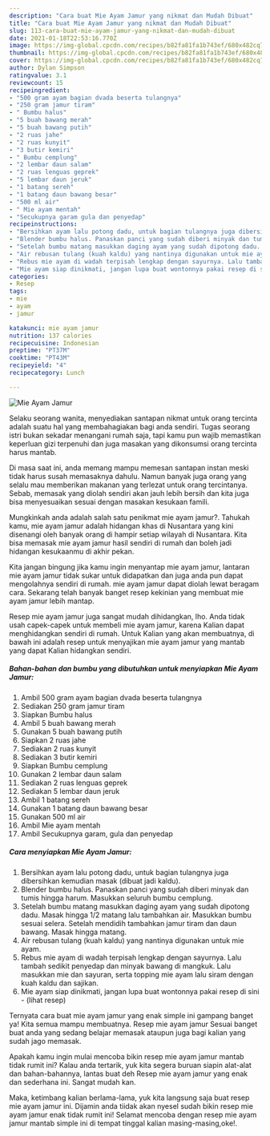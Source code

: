 ```yaml
---
description: "Cara buat Mie Ayam Jamur yang nikmat dan Mudah Dibuat"
title: "Cara buat Mie Ayam Jamur yang nikmat dan Mudah Dibuat"
slug: 113-cara-buat-mie-ayam-jamur-yang-nikmat-dan-mudah-dibuat
date: 2021-01-18T22:53:16.770Z
image: https://img-global.cpcdn.com/recipes/b82fa81fa1b743ef/680x482cq70/mie-ayam-jamur-foto-resep-utama.jpg
thumbnail: https://img-global.cpcdn.com/recipes/b82fa81fa1b743ef/680x482cq70/mie-ayam-jamur-foto-resep-utama.jpg
cover: https://img-global.cpcdn.com/recipes/b82fa81fa1b743ef/680x482cq70/mie-ayam-jamur-foto-resep-utama.jpg
author: Dylan Simpson
ratingvalue: 3.1
reviewcount: 15
recipeingredient:
- "500 gram ayam bagian dvada beserta tulangnya"
- "250 gram jamur tiram"
- " Bumbu halus"
- "5 buah bawang merah"
- "5 buah bawang putih"
- "2 ruas jahe"
- "2 ruas kunyit"
- "3 butir kemiri"
- " Bumbu cemplung"
- "2 lembar daun salam"
- "2 ruas lenguas geprek"
- "5 lembar daun jeruk"
- "1 batang sereh"
- "1 batang daun bawang besar"
- "500 ml air"
- " Mie ayam mentah"
- "Secukupnya garam gula dan penyedap"
recipeinstructions:
- "Bersihkan ayam lalu potong dadu, untuk bagian tulangnya juga dibersihkan kemudian masak (dibuat jadi kaldu)."
- "Blender bumbu halus. Panaskan panci yang sudah diberi minyak dan tumis hingga harum. Masukkan seluruh bumbu cemplung."
- "Setelah bumbu matang masukkan daging ayam yang sudah dipotong dadu. Masak hingga 1/2 matang lalu tambahkan air. Masukkan bumbu sesuai selera. Setelah mendidih tambahkan jamur tiram dan daun bawang. Masak hingga matang."
- "Air rebusan tulang (kuah kaldu) yang nantinya digunakan untuk mie ayam."
- "Rebus mie ayam di wadah terpisah lengkap dengan sayurnya. Lalu tambah sedikit penyedap dan minyak bawang di mangkuk. Lalu masukkan mie dan sayuran, serta topping mie ayam lalu siram dengan kuah kaldu dan sajikan."
- "Mie ayam siap dinikmati, jangan lupa buat wontonnya pakai resep di sini           (lihat resep)"
categories:
- Resep
tags:
- mie
- ayam
- jamur

katakunci: mie ayam jamur 
nutrition: 137 calories
recipecuisine: Indonesian
preptime: "PT37M"
cooktime: "PT43M"
recipeyield: "4"
recipecategory: Lunch

---
```



![Mie Ayam Jamur](https://img-global.cpcdn.com/recipes/b82fa81fa1b743ef/680x482cq70/mie-ayam-jamur-foto-resep-utama.jpg)

Selaku seorang wanita, menyediakan santapan nikmat untuk orang tercinta adalah suatu hal yang membahagiakan bagi anda sendiri. Tugas seorang istri bukan sekadar menangani rumah saja, tapi kamu pun wajib memastikan keperluan gizi terpenuhi dan juga masakan yang dikonsumsi orang tercinta harus mantab.

Di masa  saat ini, anda memang mampu memesan santapan instan meski tidak harus susah memasaknya dahulu. Namun banyak juga orang yang selalu mau memberikan makanan yang terlezat untuk orang tercintanya. Sebab, memasak yang diolah sendiri akan jauh lebih bersih dan kita juga bisa menyesuaikan sesuai dengan masakan kesukaan famili. 



Mungkinkah anda adalah salah satu penikmat mie ayam jamur?. Tahukah kamu, mie ayam jamur adalah hidangan khas di Nusantara yang kini disenangi oleh banyak orang di hampir setiap wilayah di Nusantara. Kita bisa memasak mie ayam jamur hasil sendiri di rumah dan boleh jadi hidangan kesukaanmu di akhir pekan.

Kita jangan bingung jika kamu ingin menyantap mie ayam jamur, lantaran mie ayam jamur tidak sukar untuk didapatkan dan juga anda pun dapat mengolahnya sendiri di rumah. mie ayam jamur dapat diolah lewat beragam cara. Sekarang telah banyak banget resep kekinian yang membuat mie ayam jamur lebih mantap.

Resep mie ayam jamur juga sangat mudah dihidangkan, lho. Anda tidak usah capek-capek untuk membeli mie ayam jamur, karena Kalian dapat menghidangkan sendiri di rumah. Untuk Kalian yang akan membuatnya, di bawah ini adalah resep untuk menyajikan mie ayam jamur yang mantab yang dapat Kalian hidangkan sendiri.

<!--inarticleads1-->

##### Bahan-bahan dan bumbu yang dibutuhkan untuk menyiapkan Mie Ayam Jamur:

1. Ambil 500 gram ayam bagian dvada beserta tulangnya
1. Sediakan 250 gram jamur tiram
1. Siapkan  Bumbu halus
1. Ambil 5 buah bawang merah
1. Gunakan 5 buah bawang putih
1. Siapkan 2 ruas jahe
1. Sediakan 2 ruas kunyit
1. Sediakan 3 butir kemiri
1. Siapkan  Bumbu cemplung
1. Gunakan 2 lembar daun salam
1. Sediakan 2 ruas lenguas geprek
1. Sediakan 5 lembar daun jeruk
1. Ambil 1 batang sereh
1. Gunakan 1 batang daun bawang besar
1. Gunakan 500 ml air
1. Ambil  Mie ayam mentah
1. Ambil Secukupnya garam, gula dan penyedap




<!--inarticleads2-->

##### Cara menyiapkan Mie Ayam Jamur:

1. Bersihkan ayam lalu potong dadu, untuk bagian tulangnya juga dibersihkan kemudian masak (dibuat jadi kaldu).
1. Blender bumbu halus. Panaskan panci yang sudah diberi minyak dan tumis hingga harum. Masukkan seluruh bumbu cemplung.
1. Setelah bumbu matang masukkan daging ayam yang sudah dipotong dadu. Masak hingga 1/2 matang lalu tambahkan air. Masukkan bumbu sesuai selera. Setelah mendidih tambahkan jamur tiram dan daun bawang. Masak hingga matang.
1. Air rebusan tulang (kuah kaldu) yang nantinya digunakan untuk mie ayam.
1. Rebus mie ayam di wadah terpisah lengkap dengan sayurnya. Lalu tambah sedikit penyedap dan minyak bawang di mangkuk. Lalu masukkan mie dan sayuran, serta topping mie ayam lalu siram dengan kuah kaldu dan sajikan.
1. Mie ayam siap dinikmati, jangan lupa buat wontonnya pakai resep di sini -           (lihat resep)




Ternyata cara buat mie ayam jamur yang enak simple ini gampang banget ya! Kita semua mampu membuatnya. Resep mie ayam jamur Sesuai banget buat anda yang sedang belajar memasak ataupun juga bagi kalian yang sudah jago memasak.

Apakah kamu ingin mulai mencoba bikin resep mie ayam jamur mantab tidak rumit ini? Kalau anda tertarik, yuk kita segera buruan siapin alat-alat dan bahan-bahannya, lantas buat deh Resep mie ayam jamur yang enak dan sederhana ini. Sangat mudah kan. 

Maka, ketimbang kalian berlama-lama, yuk kita langsung saja buat resep mie ayam jamur ini. Dijamin anda tiidak akan nyesel sudah bikin resep mie ayam jamur enak tidak rumit ini! Selamat mencoba dengan resep mie ayam jamur mantab simple ini di tempat tinggal kalian masing-masing,oke!.

